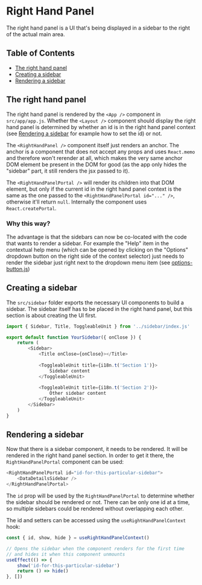 # Right Hand Panel

The right hand panel is a UI that's being displayed in a sidebar to the right
of the actual main area.

## Table of Contents

* [The right hand panel](#the-righthandpanel)
* [Creating a sidebar](#creating-a-sidebar)
* [Rendering a sidebar](#rendering-a-sidebar)

<a name="the-righthandpanel"></a>
## The right hand panel

The right hand panel is rendered by the `<App />` component in `src/app/app.js`.
Whether the `<Layout />` component should display the right hand panel is
determined by whether an id is in the right hand panel context (see [Rendering
a sidebar](#rendering-a-sidebar) for example how to set the id) or not.

The `<RightHandPanel />` component itself just renders an anchor. The anchor is
a component that does not accept any props and uses `React.memo` and therefore
won't rerender at all, which makes the very same anchor DOM element be present
in the DOM for good (as the app only hides the "sidebar" part, it still renders
the jsx passed to it).

The `<RightHandPanelPortal />` will render its children into that DOM element,
but only if the current id in the right hand panel context is the same as the
one passed to the `<RightHandPanelPortal id="..." />`, otherwise it'll return
`null`. Internally the component uses `React.createPortal`.

### Why this way?

The advantage is that the sidebars can now be co-located with the code that
wants to render a sidebar. For example the "Help" item in the contextual help
menu (which can be opened by clicking on the "Options" dropdown button on the
right side of the context selector) just needs to render the sidebar just right
next to the dropdown menu item (see [options-button.js](../../src/context-selection/context-selection/options-button.js))

<a name="creating-a-sidebar"></a>
## Creating a sidebar

The `src/sidebar` folder exports the necessary UI components to build a
sidebar. The sidebar itself has to be placed in the right hand panel, but this
section is about creating the UI first.

```js
import { Sidebar, Title, ToggleableUnit } from '../sidebar/index.js'

export default function YourSidebar({ onClose }) {
    return (
        <Sidebar>
            <Title onClose={onClose}></Title>
            
            <ToggleableUnit title={i18n.t('Section 1')}>
                Sidebar content
            </ToggleableUnit>
            
            <ToggleableUnit title={i18n.t('Section 2')}>
                Other sidebar content
            </ToggleableUnit>
        </Sidebar>
    )
}
```

<a name="rendering-a-sidebar"></a>
## Rendering a sidebar

Now that there is a sidebar component, it needs to be rendered. It will be
rendered in the right hand panel section. In order to get it there, the
`RightHandPanelPortal` component can be used:

```js
<RightHandPanelPortal id="id-for-this-particular-sidebar">
    <DataDetailsSidebar />
</RightHandPanelPortal>
```

The `id` prop will be used by the `RightHandPanelPortal` to determine whether
the sidebar should be rendered or not. There can be only one id at a time, so
multiple sidebars could be rendered without overlapping each other.

The id and setters can be accessed using the `useRightHandPanelContext`
hook:

```js
const { id, show, hide } = useRightHandPanelContext()

// Opens the sidebar when the component renders for the first time
// and hides it when this component unmounts
useEffect(() => {
    show('id-for-this-particular-sidebar')
    return () => hide()
}, [])
```
